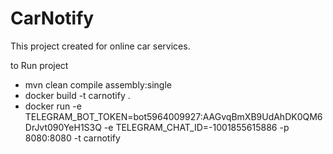 # CarNotify
This project created for online car services.

to Run project


- mvn clean compile assembly:single  
- docker build -t carnotify .  
- docker run -e TELEGRAM_BOT_TOKEN=bot5964009927:AAGvqBmXB9UdAhDK0QM6DrJvt090YeH1S3Q -e TELEGRAM_CHAT_ID=-1001855615886 -p 8080:8080 -t carnotify

